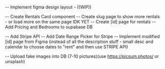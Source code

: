 <!-- DONE -->

<!-- -- For property stuff use https://random-data-api.com/documentation - specifically /users or /addresses -->
<!-- -- Upload fake data into DB -->
<!-- -- Add filtering below Rental Header -->

<!-- TODO -->

-- Implement figma design layout - ((WIP))

-- Create Rentals Card component
-- Create slug page to show more rentals - or load more on the same page IDK YET
-- Create [id] page for rentals
-- Add Pricing and Bedrooms to supabase DB

-- Add Stripe API
-- Add Date Range Picker for Stripe
-- Implement modified [id] page from Figma (instead of all the description stuff - small desc and calendar to choose dates to "rent" and then use STRIPE API)

-- Upload fake images into DB (7-10 pictures)(use https://picsum.photos/ or unsplash)
